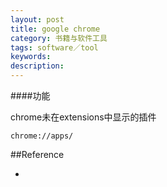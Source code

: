 ```yaml
---
layout: post
title: google chrome
category: 书籍与软件工具
tags: software／tool
keywords: 
description: 
---
```


####功能

chrome未在extensions中显示的插件 
```
chrome://apps/
```

##Reference

* 